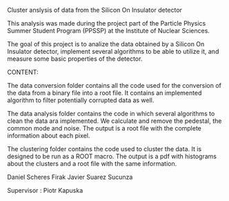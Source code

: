 Cluster anslysis of data from the Silicon On Insulator detector


  This analysis was made during the project part of the Particle Physics Summer Student Program (PPSSP) at the Institute of Nuclear Sciences.
  
  
  The goal of this project is to analize the data obtained by a Silicon On Insulator detector, implement several algorithms to be able to utilize it, and measure some basic properties of the detector.
  
  CONTENT:
  
  The data conversion folder contains all the code used for the conversion of the data from a binary file into a root file. It contains an implemented algorithm to filter potentially corrupted data as well.
  
  The data analysis folder contains the code in which several algorithms to clean the data ara implemented. We calculate and remove the pedestal, the common mode and noise. The output is a root file with the complete information about each pixel.
  
  The clustering folder contains the code used to cluster the data. It is designed to be run as a ROOT macro. The output is a pdf with histograms about the clusters and a root file with the same information.





Daniel Scheres Firak
Javier Suarez Sucunza

Supervisor : Piotr Kapuska
